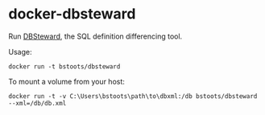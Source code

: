 # docker-dbsteward

Run [DBSteward](https://github.com/nkiraly/DBSteward), the SQL definition differencing tool.

Usage:
```
docker run -t bstoots/dbsteward
```

To mount a volume from your host:
```
docker run -t -v C:\Users\bstoots\path\to\dbxml:/db bstoots/dbsteward --xml=/db/db.xml
```
